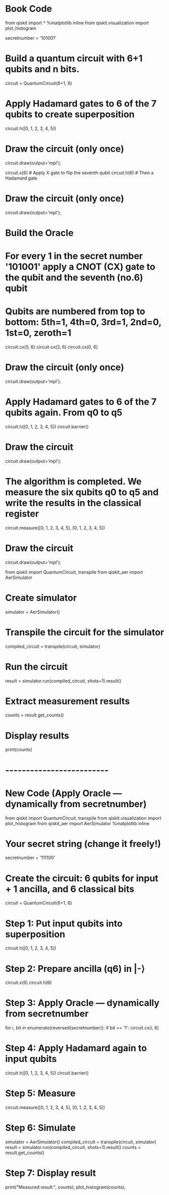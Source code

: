 # Book Code

from qiskit import *
%matplotlib inline
from qiskit.visualization import plot_histogram

secretnumber = '101001'

# Build a quantum circuit with 6+1 qubits and n bits.
circuit = QuantumCircuit(6+1, 6)

# Apply Hadamard gates to 6 of the 7 qubits to create superposition
circuit.h([0, 1, 2, 3, 4, 5])

# Draw the circuit (only once)
circuit.draw(output='mpl');


circuit.x(6)  # Apply X gate to flip the seventh qubit
circuit.h(6)  # Then a Hadamard gate

# Draw the circuit (only once)
circuit.draw(output='mpl');


# Build the Oracle
# For every 1 in the secret number '101001' apply a CNOT (CX) gate to the qubit and the seventh (no.6) qubit
# Qubits are numbered from top to bottom: 5th=1, 4th=0, 3rd=1, 2nd=0, 1st=0, zeroth=1
circuit.cx(5, 6)
circuit.cx(3, 6)
circuit.cx(0, 6)

# Draw the circuit (only once)
circuit.draw(output='mpl');


# Apply Hadamard gates to 6 of the 7 qubits again. From q0 to q5
circuit.h([0, 1, 2, 3, 4, 5])
circuit.barrier()
# Draw the circuit
circuit.draw(output='mpl');


# The algorithm is completed. We measure the six qubits q0 to q5 and write the results in the classical register
circuit.measure([0, 1, 2, 3, 4, 5], [0, 1, 2, 3, 4, 5])
# Draw the circuit
circuit.draw(output='mpl');



from qiskit import QuantumCircuit, transpile
from qiskit_aer import AerSimulator


# Create simulator
simulator = AerSimulator()

# Transpile the circuit for the simulator
compiled_circuit = transpile(circuit, simulator)

# Run the circuit
result = simulator.run(compiled_circuit, shots=1).result()

# Extract measurement results
counts = result.get_counts()

# Display results
print(counts)

# -------------------------
# New Code (Apply Oracle — dynamically from secretnumber)


from qiskit import QuantumCircuit, transpile
from qiskit.visualization import plot_histogram
from qiskit_aer import AerSimulator
%matplotlib inline

# Your secret string (change it freely!)
secretnumber = '111100'

# Create the circuit: 6 qubits for input + 1 ancilla, and 6 classical bits
circuit = QuantumCircuit(6+1, 6)

# Step 1: Put input qubits into superposition
circuit.h([0, 1, 2, 3, 4, 5])

# Step 2: Prepare ancilla (q6) in |-⟩
circuit.x(6)
circuit.h(6)

# Step 3: Apply Oracle — dynamically from secretnumber
for i, bit in enumerate(reversed(secretnumber)):
    if bit == '1':
        circuit.cx(i, 6)

# Step 4: Apply Hadamard again to input qubits
circuit.h([0, 1, 2, 3, 4, 5])
circuit.barrier()

# Step 5: Measure
circuit.measure([0, 1, 2, 3, 4, 5], [0, 1, 2, 3, 4, 5])

# Step 6: Simulate
simulator = AerSimulator()
compiled_circuit = transpile(circuit, simulator)
result = simulator.run(compiled_circuit, shots=1).result()
counts = result.get_counts()

# Step 7: Display result
print("Measured result:", counts);
plot_histogram(counts);
